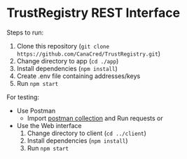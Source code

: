 # TrustRegistry REST Interface

Steps to run:
1. Clone this repository (`git clone https://github.com/CanaCred/TrustRegistry.git`)
2. Change directory to app (`cd ./app`)
3. Install dependencies (`npm install`)
4. Create .env file containing addresses/keys
5. Run `npm start`

For testing:
- Use Postman
  - Import [postman collection](https://github.com/CanaCred/TrustRegistry/blob/main/app/test/Trust%20Registry.postman_collection.json) and Run requests
or
- Use the Web interface
  1. Change directory to client (`cd ../client`)
  2. Install dependencies (`npm install`)
  3. Run `npm start`   
